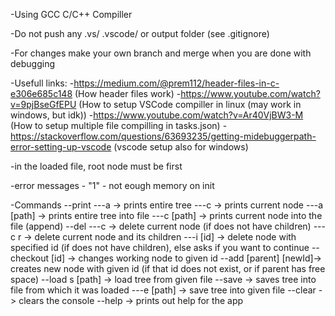 -Using GCC C/C++ Compiller

-Do not push any .vs/ .vscode/ or output folder (see .gitignore)

-For changes make your own branch and merge when you are done with debugging

-Usefull links:
 -https://medium.com/@prem112/header-files-in-c-e306e685c148 (How header files work)
 -https://www.youtube.com/watch?v=9pjBseGfEPU (How to setup VSCode compiller in linux (may work in windows, but idk))
 -https://www.youtube.com/watch?v=Ar40VjBW3-M (How to setup multiple file compilling in tasks.json)
 -https://stackoverflow.com/questions/63693235/getting-midebuggerpath-error-setting-up-vscode (vscode setup also for windows)


-in the loaded file, root node must be first

-error messages
    - "1" - not eough memory on init


-Commands
--print
---a -> prints entire tree
---c -> prints current node
---a [path] -> prints entire tree into file
---c [path] -> prints current node into the file (append)
--del
---c -> delete current node (if does not have children)
---c r -> delete current node and its children
---i [id] -> delete node with specified id (if does not have children), else asks if you want to continue
--checkout [id] -> changes working node to given id
--add [parent] [newId]-> creates new node with given id (if that id does not exist, or if parent has free space)
--load s [path] -> load tree from given file
--save -> saves tree into file from which it was loaded
---e [path] -> save tree into given file
--clear -> clears the console
--help -> prints out help for the app